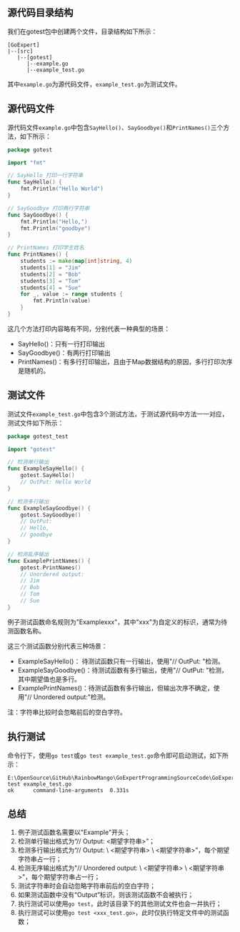 ## 源代码目录结构
我们在gotest包中创建两个文件，目录结构如下所示：
```
[GoExpert]
|--[src]
   |--[gotest]
      |--example.go
      |--example_test.go
```
其中`example.go`为源代码文件，`example_test.go`为测试文件。


## 源代码文件
源代码文件`example.go`中包含`SayHello()`、`SayGoodbye()`和`PrintNames()`三个方法，如下所示：
```go
package gotest

import "fmt"

// SayHello 打印一行字符串
func SayHello() {
    fmt.Println("Hello World")
}

// SayGoodbye 打印两行字符串
func SayGoodbye() {
    fmt.Println("Hello,")
    fmt.Println("goodbye")
}

// PrintNames 打印学生姓名
func PrintNames() {
    students := make(map[int]string, 4)
    students[1] = "Jim"
    students[2] = "Bob"
    students[3] = "Tom"
    students[4] = "Sue"
    for _, value := range students {
        fmt.Println(value)
    }
}
```
这几个方法打印内容略有不同，分别代表一种典型的场景：
* SayHello()：只有一行打印输出
* SayGoodbye()：有两行打印输出
* PrintNames()：有多行打印输出，且由于Map数据结构的原因，多行打印次序是随机的。

## 测试文件
测试文件`example_test.go`中包含3个测试方法，于测试源代码中方法一一对应，测试文件如下所示：
```go
package gotest_test

import "gotest"

// 检测单行输出
func ExampleSayHello() {
    gotest.SayHello()
    // OutPut: Hello World
}

// 检测多行输出
func ExampleSayGoodbye() {
    gotest.SayGoodbye()
    // OutPut:
    // Hello,
    // goodbye
}

// 检测乱序输出
func ExamplePrintNames() {
    gotest.PrintNames()
    // Unordered output:
    // Jim
    // Bob
    // Tom
    // Sue
}
```
例子测试函数命名规则为"Examplexxx"，其中"xxx"为自定义的标识，通常为待测函数名称。

这三个测试函数分别代表三种场景：
* ExampleSayHello()： 待测试函数只有一行输出，使用"// OutPut: "检测。
* ExampleSayGoodbye()：待测试函数有多行输出，使用"// OutPut: "检测，其中期望值也是多行。
* ExamplePrintNames()：待测试函数有多行输出，但输出次序不确定，使用"// Unordered output:"检测。

注：字符串比较时会忽略前后的空白字符。

## 执行测试
命令行下，使用`go test`或`go test example_test.go`命令即可启动测试，如下所示：
```
E:\OpenSource\GitHub\RainbowMango\GoExpertProgrammingSourceCode\GoExpert\src\gotest>go test example_test.go
ok      command-line-arguments  0.331s
```

## 总结
1. 例子测试函数名需要以"Example"开头；
2. 检测单行输出格式为“// Output: <期望字符串>”；
3. 检测多行输出格式为“// Output: \ <期望字符串> \ <期望字符串>”，每个期望字符串占一行；
4. 检测无序输出格式为"// Unordered output: \ <期望字符串> \ <期望字符串>"，每个期望字符串占一行；
5. 测试字符串时会自动忽略字符串前后的空白字符；
6. 如果测试函数中没有“Output”标识，则该测试函数不会被执行；
6. 执行测试可以使用`go test`，此时该目录下的其他测试文件也会一并执行；
7. 执行测试可以使用`go test <xxx_test.go>`，此时仅执行特定文件中的测试函数；
